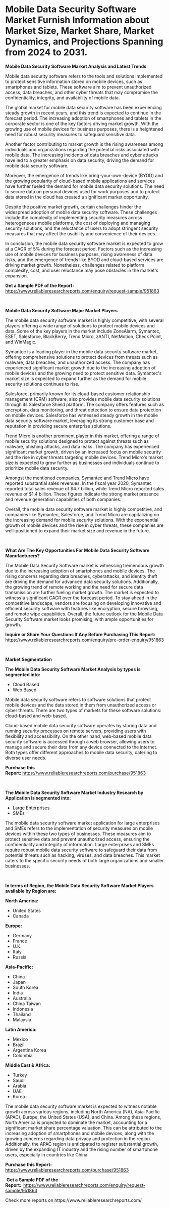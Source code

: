 <p><h1>Mobile Data Security Software Market Furnish Information about Market Size, Market Share, Market Dynamics, and Projections Spanning from 2024 to 2031.</h1></p><p><strong>Mobile Data Security Software Market Analysis and Latest Trends</strong></p>
<p><p>Mobile data security software refers to the tools and solutions implemented to protect sensitive information stored on mobile devices, such as smartphones and tablets. These software aim to prevent unauthorized access, data breaches, and other cyber threats that may compromise the confidentiality, integrity, and availability of mobile data.</p><p>The global market for mobile data security software has been experiencing steady growth in recent years, and this trend is expected to continue in the forecast period. The increasing adoption of smartphones and tablets in the corporate sector is one of the key factors driving market growth. With the growing use of mobile devices for business purposes, there is a heightened need for robust security measures to safeguard sensitive data.</p><p>Another factor contributing to market growth is the rising awareness among individuals and organizations regarding the potential risks associated with mobile data. The increasing incidents of data breaches and cyber attacks have led to a greater emphasis on data security, driving the demand for mobile data security software.</p><p>Moreover, the emergence of trends like bring-your-own-device (BYOD) and the growing popularity of cloud-based mobile applications and services have further fueled the demand for mobile data security solutions. The need to secure data on personal devices used for work purposes and to protect data stored in the cloud has created a significant market opportunity.</p><p>Despite the positive market growth, certain challenges hinder the widespread adoption of mobile data security software. These challenges include the complexity of implementing security measures across heterogeneous mobile platforms, the cost of deploying and managing security solutions, and the reluctance of users to adopt stringent security measures that may affect the usability and convenience of their devices.</p><p>In conclusion, the mobile data security software market is expected to grow at a CAGR of 5% during the forecast period. Factors such as the increasing use of mobile devices for business purposes, rising awareness of data risks, and the emergence of trends like BYOD and cloud-based services are driving market growth. Nonetheless, challenges related to platform complexity, cost, and user reluctance may pose obstacles in the market's expansion.</p></p>
<p><strong>Get a Sample PDF of the Report:&nbsp;</strong> <a href="https://www.reliableresearchreports.com/enquiry/request-sample/951863">https://www.reliableresearchreports.com/enquiry/request-sample/951863</a></p>
<p>&nbsp;</p>
<p><strong>Mobile Data Security Software Major Market Players</strong></p>
<p><p>The mobile data security software market is highly competitive, with several players offering a wide range of solutions to protect mobile devices and data. Some of the key players in the market include ZoneAlarm, Symantec, ESET, Salesforce, BlackBerry, Trend Micro, zANTI, NetMotion, Check Point, and WinMagic.</p><p>Symantec is a leading player in the mobile data security software market, offering comprehensive solutions to protect devices from threats such as malware, data breaches, and unauthorized access. The company has experienced significant market growth due to the increasing adoption of mobile devices and the growing need to protect sensitive data. Symantec's market size is expected to expand further as the demand for mobile security solutions continues to rise.</p><p>Salesforce, primarily known for its cloud-based customer relationship management (CRM) software, also provides mobile data security solutions through its Salesforce Shield platform. The company offers features such as encryption, data monitoring, and threat detection to ensure data protection on mobile devices. Salesforce has witnessed steady growth in the mobile data security software market, leveraging its strong customer base and reputation in providing secure enterprise solutions.</p><p>Trend Micro is another prominent player in this market, offering a range of mobile security solutions designed to protect against threats such as malware, phishing attacks, and data leaks. The company has experienced significant market growth, driven by an increased focus on mobile security and the rise in cyber threats targeting mobile devices. Trend Micro's market size is expected to grow further as businesses and individuals continue to prioritize mobile data security.</p><p>Amongst the mentioned companies, Symantec and Trend Micro have reported substantial sales revenues. In the fiscal year 2020, Symantec reported total sales revenue of $4.7 billion, while Trend Micro reported sales revenue of $1.4 billion. These figures indicate the strong market presence and revenue generation capabilities of both companies.</p><p>Overall, the mobile data security software market is highly competitive, and companies like Symantec, Salesforce, and Trend Micro are capitalizing on the increasing demand for mobile security solutions. With the exponential growth of mobile devices and the rise in cyber threats, these companies are well-positioned to expand their market size and revenue in the future.</p></p>
<p>&nbsp;</p>
<p><strong>What Are The Key Opportunities For Mobile Data Security Software Manufacturers?</strong></p>
<p><p>The Mobile Data Security Software market is witnessing tremendous growth due to the increasing adoption of smartphones and mobile devices. The rising concerns regarding data breaches, cyberattacks, and identity theft are driving the demand for advanced data security solutions. Additionally, the growing trend of remote working and the need for secure data transmission are further fueling market growth. The market is expected to witness a significant CAGR over the forecast period. To stay ahead in the competitive landscape, vendors are focusing on developing innovative and efficient security software with features like encryption, secure browsing, and remote wipe capabilities. Overall, the future outlook for the Mobile Data Security Software market looks promising, with ample opportunities for growth.</p></p>
<p><strong>Inquire or Share Your Questions If Any Before Purchasing This Report:</strong> <a href="https://www.reliableresearchreports.com/enquiry/pre-order-enquiry/951863">https://www.reliableresearchreports.com/enquiry/pre-order-enquiry/951863</a></p>
<p>&nbsp;</p>
<p><strong>Market Segmentation</strong></p>
<p><strong>The Mobile Data Security Software Market Analysis by types is segmented into:</strong></p>
<p><ul><li>Cloud Based</li><li>Web Based</li></ul></p>
<p><p>Mobile data security software refers to software solutions that protect mobile devices and the data stored in them from unauthorized access or cyber threats. There are two types of markets for these software solutions: cloud-based and web-based. </p><p>Cloud-based mobile data security software operates by storing data and running security processes on remote servers, providing users with flexibility and accessibility. On the other hand, web-based mobile data security software is accessed through a web browser, allowing users to manage and secure their data from any device connected to the internet. Both types offer different approaches to mobile data security, catering to diverse user needs.</p></p>
<p><strong>Purchase this Report:&nbsp;</strong><a href="https://www.reliableresearchreports.com/purchase/951863">https://www.reliableresearchreports.com/purchase/951863</a></p>
<p>&nbsp;</p>
<p><strong>The Mobile Data Security Software Market Industry Research by Application is segmented into:</strong></p>
<p><ul><li>Large Enterprises</li><li>SMEs</li></ul></p>
<p><p>The mobile data security software market application for large enterprises and SMEs refers to the implementation of security measures on mobile devices within these two types of businesses. These measures aim to protect sensitive data and prevent unauthorized access, ensuring the confidentiality and integrity of information. Large enterprises and SMEs require robust mobile data security software to safeguard their data from potential threats such as hacking, viruses, and data breaches. This market caters to the specific security needs of both large organizations and smaller businesses.</p></p>
<p>&nbsp;</p>
<p><strong>In terms of Region, the Mobile Data Security Software Market Players available by Region are:</strong></p>
<p>
    <p> <strong> North America: </strong>
        <ul>
            <li>United States</li>
            <li>Canada</li>
        </ul>
        </p> 
    <p> <strong> Europe: </strong>
        <ul>
            <li>Germany</li>
            <li>France</li>
            <li>U.K.</li>
            <li>Italy</li>
            <li>Russia</li>
        </ul>
        </p> 
    <p> <strong> Asia-Pacific: </strong>
        <ul>
            <li>China</li>
            <li>Japan</li>
            <li>South Korea</li>
            <li>India</li>
            <li>Australia</li>
            <li>China Taiwan</li>
            <li>Indonesia</li>
            <li>Thailand</li>
            <li>Malaysia</li>
        </ul>
        </p> 
    <p> <strong> Latin America: </strong>
        <ul>
            <li>Mexico</li>
            <li>Brazil</li>
            <li>Argentina Korea</li>
            <li>Colombia</li>
        </ul>
        </p> 
    <p> <strong> Middle East & Africa: </strong>
        <ul>
            <li>Turkey</li>
            <li>Saudi</li>
            <li>Arabia</li>
            <li>UAE</li>
            <li>Korea</li>
        </ul>
    </p>
    </p>
<p><p>The mobile data security software market is expected to witness notable growth across various regions, including North America (NA), Asia-Pacific (APAC), Europe, the United States (USA), and China. Among these regions, North America is projected to dominate the market, accounting for a significant market share percentage valuation. This can be attributed to the increasing adoption of smartphones and mobile devices, along with the growing concerns regarding data privacy and protection in the region. Additionally, the APAC region is anticipated to register substantial growth, driven by the expanding IT industry and the rising number of smartphone users, especially in countries like China.</p></p>
<p><strong>Purchase this Report: </strong><a href="https://www.reliableresearchreports.com/purchase/951863">https://www.reliableresearchreports.com/purchase/951863</a></p>
<p>&nbsp;<strong>Get a Sample PDF of the Report:&nbsp;&nbsp;</strong><a href="https://www.reliableresearchreports.com/enquiry/request-sample/951863">https://www.reliableresearchreports.com/enquiry/request-sample/951863</a></p>
<p><strong></strong></p>
<p>Check more reports on https://www.reliableresearchreports.com/</p>